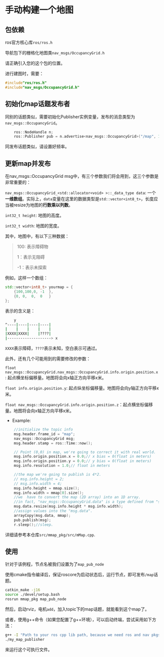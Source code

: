 # 手动构建一个地图

## 包依赖

ros官方核心库`ros/ros.h`

导航包下的栅格化地图类`nav_msgs/OccupancyGrid.h`

请正确引入您的这个包的位置。

进行建图时，需要：

```c++
#include"ros/ros.h"
#include"nav_msgs/OccupancyGrid.h"
```



## 初始化map话题发布者

同别的话题类似，需要初始化Publisher实例变量，发布的消息类型为`nav_msgs::OccupancyGrid`。

```c++
	ros::NodeHandle n;
	ros::Publisher pub = n.advertise<nav_msgs::OccupancyGrid>("/map", 10);// put "nav_msgs::OccupancyGrid" into the templete. Inside "/map" means the topic you name is called "/map".
```

同发布话题类似，请设置好频率。

## 更新map并发布

在nav_msgs::OccupancyGrid msg中，有三个参数我们将会用到，这三个参数是非常重要的：

`nav_msgs::OccupancyGrid_<std::allocator<void> >::_data_type data`: 一个**一维数组**。实际上，`data`变量在这里的数据类型是`std::vector<int8_t>`，长度应当被resize为地图的**行数乘以列数**。

`int32_t height`: 地图的高度。

`int32_t width`: 地图的宽度。

其中，地图中，有以下三种数据：

> 100: 表示障碍物
>
> 1：表示无阻碍
>
> -1：表示未探索

例如，这样一个数组：

```c++
std::vector<int8_t> yourmap = {
    {100,100,0,	-1	},
    {0,	0,	0,	0	}
};
```

表示的含义是：

```bash
	y
^----|----|----|----|
|    |    |    |    |
|XXXX|XXXX|    |????|
|--------------------> x
```

`XXXX`表示障碍，`????`表示未知，空白表示可通过。

此外，还有几个可能用到的需要修改的参数：

`float nav_msgs::OccupancyGrid.nav_msgs::OccupancyGrid.info.origin.position.x`: 起点横坐标偏移量。地图将会向x轴正方向平移x米。

`float info.origin.position.y`: 起点纵坐标偏移量。地图将会向y轴正方向平移x米。

`float nav_msgs::OccupancyGrid.info.origin.position.z`：起点横坐标偏移量。地图将会向x轴正方向平移x米。

* Example:

```c++
	//initialize the topic info
	msg.header.frame_id = "map";
	nav_msgs::OccupancyGrid msg;
	msg.header.stamp = ros::Time::now();

	// Point (0,0) in map, we're going to correct it with real world.
	msg.info.origin.position.x = 0.0;// x bias = 0(float in meters)
	msg.info.origin.position.y = 0.0;// y bias = 0(float in meters)
	msg.info.resolution = 1.0;// float in meters

	//the map we're going to publish is 4*2.
	// msg.info.height = 2;
	// msg.info.width = 4; 
	msg.info.height = mmap.size();
	msg.info.width = mmap[0].size();
	//we  have to convert the map (2D array) into an 1D array.
	//in fact, "nav_msgs::OccupancyGrid.data" is a type defined from "std::vector<int8_t>".
	msg.data.resize(msg.info.height * msg.info.width);
	//assign values into the "msg.data".
	arrayCopy(msg.data, mmap);
	pub.publish(msg);
	r.sleep();//sleep.
```

详细请参考本仓库`src/mmap_pkg/src/mMap.cpp`.

## 使用

针对于该例程，节点名被我们设置为了`map_pub_node`

使用cmake指令编译后，保证roscore为启动状态后，运行节点，即可发布`/map`话题。

```bash
catkin_make -j16
source ./devel/setup.bash
rosrun mmap_pkg map_pub_node
```

然后，启动rviz，电机`add`，加入topic下的map话题，就能看到这个map了。

或者，使用g++命令（如果您配置了g++环境），可以启动终端，尝试采用如下方法：

```bash
g++ -I "Path to your ros cpp lib path, because we need ros and nav pkgs" mMap.cpp -o my_map_publisher
./my_map_publisher
```

来运行这个可执行文件。